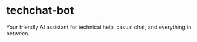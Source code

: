 # techchat-bot
Your friendly AI assistant for technical help, casual chat, and everything in between.
